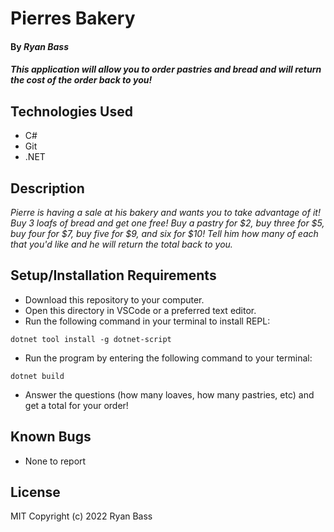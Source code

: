 # Pierres Bakery

#### By _**Ryan Bass**_

#### _This application will allow you to order pastries and bread and will return the cost of the order back to you!_

## Technologies Used

* C#
* Git
* .NET

## Description

_Pierre is having a sale at his bakery and wants you to take advantage of it! Buy 3 loafs of bread and get one free! Buy a pastry for $2, buy three for $5, buy four for $7, buy five for $9, and six for $10! Tell him how many of each that you'd like and he will return the total back to you._

## Setup/Installation Requirements

* Download this repository to your computer.
* Open this directory in VSCode or a preferred text editor.
* Run the following command in your terminal to install REPL:
```
dotnet tool install -g dotnet-script
```
* Run the program by entering the following command to your terminal:
```
dotnet build
```
* Answer the questions (how many loaves, how many pastries, etc) and get a total for your order!

## Known Bugs

* None to report

## License
MIT
Copyright (c) 2022 Ryan Bass 